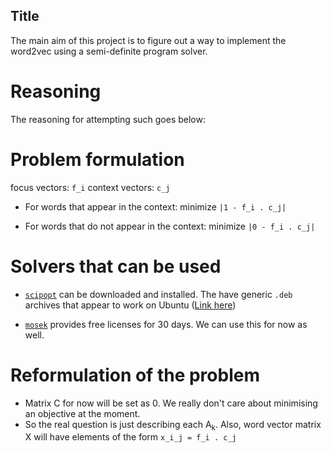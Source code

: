 Title
-----
The main aim of this project is to figure out a way to implement the word2vec using a semi-definite program solver.

# Reasoning

The reasoning for attempting such goes below:

# Problem formulation


focus vectors: `f_i`
context vectors: `c_j`

- For words that appear in the context: minimize `|1 - f_i . c_j|` 

- For words that do not appear in the context: minimize `|0 - f_i . c_j|` 

# Solvers that can be used

- [`scipopt`](https://scip.zib.de/) can be downloaded and installed. The have
  generic `.deb` archives that appear to work on Ubuntu ([Link here](https://scip.zib.de/download.php?fname=SCIPOptSuite-6.0.2-Linux.de))

- [`mosek`](https://www.mosek.com/downloads/) provides free licenses for 30
  days. We can use this for now as well.



# Reformulation of the problem 
- Matrix C for now will be set as 0. We really don't care about minimising an objective at the moment.
- So the real question is just describing each A<sub>k</sub>.
    Also, word vector matrix X will have elements of the form `x_i_j = f_i . c_j`  